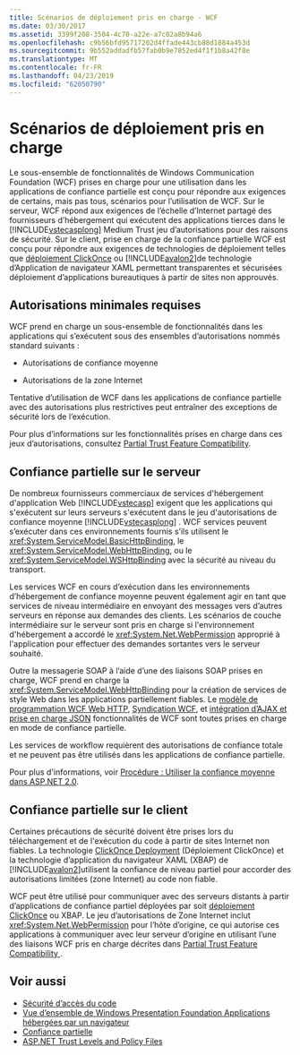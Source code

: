```yaml
---
title: Scénarios de déploiement pris en charge - WCF
ms.date: 03/30/2017
ms.assetid: 3399f208-3504-4c70-a22e-a7c02a8b94a6
ms.openlocfilehash: c9b56bfd95717202d4ffade443cb88d1884a453d
ms.sourcegitcommit: 9b552addadfb57fab0b9e7852ed4f1f1b8a42f8e
ms.translationtype: MT
ms.contentlocale: fr-FR
ms.lasthandoff: 04/23/2019
ms.locfileid: "62050790"
---
```

# <a name="supported-deployment-scenarios"></a>Scénarios de déploiement pris en charge

Le sous-ensemble de fonctionnalités de Windows Communication Foundation (WCF) prises en charge pour une utilisation dans les applications de confiance partielle est conçu pour répondre aux exigences de certains, mais pas tous, scénarios pour l’utilisation de WCF. Sur le serveur, WCF répond aux exigences de l’échelle d’Internet partagé des fournisseurs d’hébergement qui exécutent des applications tierces dans le [!INCLUDE[vstecasplong](../../../../includes/vstecasplong-md.md)] Medium Trust jeu d’autorisations pour des raisons de sécurité. Sur le client, prise en charge de la confiance partielle WCF est conçu pour répondre aux exigences de technologies de déploiement telles que [déploiement ClickOnce](/visualstudio/deployment/clickonce-security-and-deployment) ou [!INCLUDE[avalon2](../../../../includes/avalon2-md.md)]de technologie d’Application de navigateur XAML permettant transparentes et sécurisées déploiement d’applications bureautiques à partir de sites non approuvés.

## <a name="minimum-permission-requirements"></a>Autorisations minimales requises

WCF prend en charge un sous-ensemble de fonctionnalités dans les applications qui s’exécutent sous des ensembles d’autorisations nommés standard suivants :

- Autorisations de confiance moyenne

- Autorisations de la zone Internet

Tentative d’utilisation de WCF dans les applications de confiance partielle avec des autorisations plus restrictives peut entraîner des exceptions de sécurité lors de l’exécution.

Pour plus d’informations sur les fonctionnalités prises en charge dans ces jeux d’autorisations, consultez [Partial Trust Feature Compatibility](partial-trust-feature-compatibility.md).

## <a name="partial-trust-on-the-server"></a>Confiance partielle sur le serveur

De nombreux fournisseurs commerciaux de services d'hébergement d'application Web [!INCLUDE[vstecasp](../../../../includes/vstecasp-md.md)] exigent que les applications qui s'exécutent sur leurs serveurs s'exécutent dans le jeu d'autorisations de confiance moyenne [!INCLUDE[vstecasplong](../../../../includes/vstecasplong-md.md)] . WCF services peuvent s’exécuter dans ces environnements fournis s’ils utilisent le <xref:System.ServiceModel.BasicHttpBinding>, le <xref:System.ServiceModel.WebHttpBinding>, ou le <xref:System.ServiceModel.WSHttpBinding> avec la sécurité au niveau du transport.

Les services WCF en cours d’exécution dans les environnements d’hébergement de confiance moyenne peuvent également agir en tant que services de niveau intermédiaire en envoyant des messages vers d’autres serveurs en réponse aux demandes des clients. Les scénarios de couche intermédiaire sur le serveur sont pris en charge si l'environnement d'hébergement a accordé le <xref:System.Net.WebPermission> approprié à l'application pour effectuer des demandes sortantes vers le serveur souhaité.

Outre la messagerie SOAP à l’aide d’une des liaisons SOAP prises en charge, WCF prend en charge la <xref:System.ServiceModel.WebHttpBinding> pour la création de services de style Web dans les applications partiellement fiables. Le [modèle de programmation WCF Web HTTP](wcf-web-http-programming-model.md), [Syndication WCF](wcf-syndication.md), et [intégration d’AJAX et prise en charge JSON](ajax-integration-and-json-support.md) fonctionnalités de WCF sont toutes prises en charge en mode de confiance partielle.

Les services de workflow requièrent des autorisations de confiance totale et ne peuvent pas être utilisés dans les applications de confiance partielle.

Pour plus d'informations, voir [Procédure : Utiliser la confiance moyenne dans ASP.NET 2.0](https://go.microsoft.com/fwlink/?LinkId=84603).

## <a name="partial-trust-on-the-client"></a>Confiance partielle sur le client

Certaines précautions de sécurité doivent être prises lors du téléchargement et de l'exécution du code à partir de sites Internet non fiables. La technologie [ClickOnce Deployment](/visualstudio/deployment/clickonce-security-and-deployment) (Déploiement ClickOnce) et la technologie d’application du navigateur XAML (XBAP) de [!INCLUDE[avalon2](../../../../includes/avalon2-md.md)]utilisent la confiance de niveau partiel pour accorder des autorisations limitées (zone Internet) au code non fiable.

WCF peut être utilisé pour communiquer avec des serveurs distants à partir d’applications de confiance partiel déployées par soit [déploiement ClickOnce](/visualstudio/deployment/clickonce-security-and-deployment) ou XBAP. Le jeu d’autorisations de Zone Internet inclut <xref:System.Net.WebPermission> pour l’hôte d’origine, ce qui autorise ces applications à communiquer avec leur serveur d’origine en utilisant l’une des liaisons WCF pris en charge décrites dans [Partial Trust Feature Compatibility ](partial-trust-feature-compatibility.md).

## <a name="see-also"></a>Voir aussi

- [Sécurité d’accès du code](../../misc/code-access-security.md)
- [Vue d’ensemble de Windows Presentation Foundation Applications hébergées par un navigateur](../../wpf/app-development/wpf-xaml-browser-applications-overview.md)
- [Confiance partielle](partial-trust.md)
- [ASP.NET Trust Levels and Policy Files](https://docs.microsoft.com/previous-versions/wyts434y(v=vs.140))